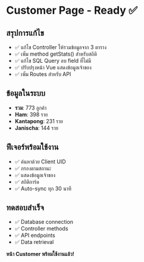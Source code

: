 # Customer Page - Ready ✅

## สรุปการแก้ไข
- ✅ แก้ไข Controller ให้รวมข้อมูลจาก 3 ตาราง
- ✅ เพิ่ม method getStats() สำหรับสถิติ
- ✅ แก้ไข SQL Query ลบ field ที่ไม่มี
- ✅ ปรับปรุงหน้า Vue แสดงข้อมูลเจ้าของ
- ✅ เพิ่ม Routes สำหรับ API

## ข้อมูลในระบบ
- **รวม**: 773 ลูกค้า
- **Ham**: 398 ราย
- **Kantapong**: 231 ราย
- **Janischa**: 144 ราย

## ฟีเจอร์พร้อมใช้งาน
- ✅ ค้นหาด้วย Client UID
- ✅ กรองตามสถานะ
- ✅ แสดงข้อมูลเจ้าของ
- ✅ สถิติการ์ด
- ✅ Auto-sync ทุก 30 นาที

## ทดสอบสำเร็จ
- ✅ Database connection
- ✅ Controller methods
- ✅ API endpoints
- ✅ Data retrieval

**หน้า Customer พร้อมใช้งานแล้ว!** 